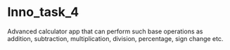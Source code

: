 # Inno_task_4
Advanced calculator app that can perform such base operations as addition, subtraction, multiplication, division, percentage, sign change etc.
